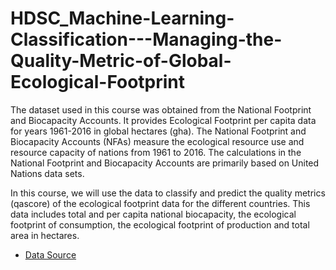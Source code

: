 # HDSC_Machine-Learning-Classification---Managing-the-Quality-Metric-of-Global-Ecological-Footprint


The dataset used in this course was obtained from the National Footprint and Biocapacity Accounts. It provides Ecological Footprint per capita data for years 1961-2016 in global hectares (gha). The National Footprint and Biocapacity Accounts (NFAs) measure the ecological resource use and resource capacity of nations from 1961 to 2016. The calculations in the National Footprint and Biocapacity Accounts are primarily based on United Nations data sets.

In this course, we will use the data to classify and predict the quality metrics (qascore) of the ecological footprint data for the different countries. This data includes total and per capita national biocapacity, the ecological footprint of consumption, the ecological footprint of production and total area in hectares.

-  [Data Source]( https://data.world/footprint/nfa-2019-edition)
